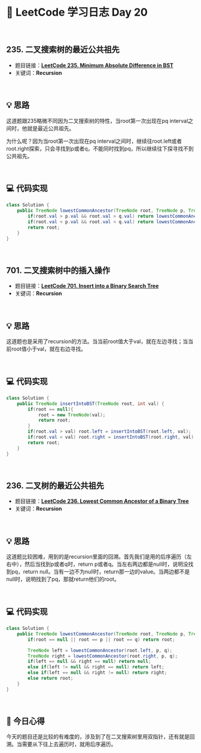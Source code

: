 # 📝 LeetCode 学习日志 Day 20

<br>

## 235. 二叉搜索树的最近公共祖先 
- 题目链接：[**LeetCode 235. Minimum Absolute Difference in BST**](https://leetcode.com/problems/lowest-common-ancestor-of-a-binary-search-tree/)
- 关键词：**Recursion**  

<br>

## 💡 思路
这道题跟235略微不同因为二叉搜索树的特性，当root第一次出现在pq interval之间时，他就是最近公共祖先。

为什么呢？因为当root第一次出现在pq interval之间时，继续往root.left或者root.right探索，只会寻找到p或者q，不能同时找到pq，所以继续往下探寻找不到公共祖先。

<br>

## 💻 代码实现
```java
class Solution {
    public TreeNode lowestCommonAncestor(TreeNode root, TreeNode p, TreeNode q) {
        if(root.val > p.val && root.val > q.val) return lowestCommonAncestor(root.left, p, q);
        if(root.val < p.val && root.val < q.val) return lowestCommonAncestor(root.right, p, q);
        return root;
    }
}
```

<br>

## 701. 二叉搜索树中的插入操作
- 题目链接：[**LeetCode 701. Insert into a Binary Search Tree**](https://leetcode.com/problems/insert-into-a-binary-search-tree/)
- 关键词：**Recursion**

<br>

## 💡 思路
这道题也是采用了recursion的方法。当当前root值大于val，就在左边寻找；当当前root值小于val，就在右边寻找。


<br>

## 💻 代码实现
```java
class Solution {
    public TreeNode insertIntoBST(TreeNode root, int val) {
        if(root == null){
            root = new TreeNode(val);
            return root;
        }
        if(root.val > val) root.left = insertIntoBST(root.left, val);
        if(root.val < val) root.right = insertIntoBST(root.right, val);
        return root;
    }
}
```

<br>

## 236. 二叉树的最近公共祖先 
- 题目链接：[**LeetCode 236. Lowest Common Ancestor of a Binary Tree**](https://leetcode.com/problems/lowest-common-ancestor-of-a-binary-tree/)
- 关键词：**Recursion**

<br>

## 💡 思路
这道题比较困难，用到的是recursion里面的回溯。首先我们是用的后序遍历（左右中），然后当找到p或者q时，return p或者q。当左右两边都是null时，说明没找到pq，return null。当有一边不为null时，return那一边的value。当两边都不是null时，说明找到了pq，那就return他们的root。

<br>

## 💻 代码实现
```java
class Solution {
    public TreeNode lowestCommonAncestor(TreeNode root, TreeNode p, TreeNode q) {
        if(root == null || root == p || root == q) return root;

        TreeNode left = lowestCommonAncestor(root.left, p, q);
        TreeNode right = lowestCommonAncestor(root.right, p, q);
        if(left == null && right == null) return null;
        else if(left != null && right == null) return left;
        else if(left == null && right != null) return right;
        else return root;
    }
}
```

<br>

## 📝 今日心得
今天的题目还是比较的有难度的，涉及到了在二叉搜索树里用双指针，还有就是回溯。当需要从下往上去遍历时，就用后序遍历。
